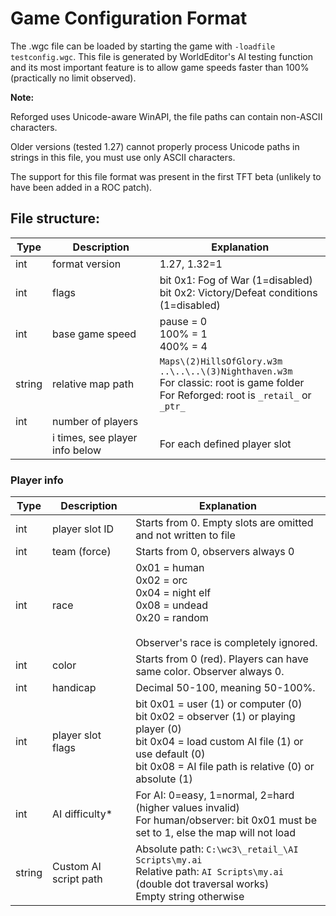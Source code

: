 # Game Configuration Format

The .wgc file can be loaded by starting the game with `-loadfile testconfig.wgc`. This file is generated by WorldEditor's AI testing function and its most important feature is to allow game speeds faster than 100% (practically no limit observed).

**Note:**

Reforged uses Unicode-aware WinAPI, the file paths can contain non-ASCII characters.

Older versions (tested 1.27) cannot properly process Unicode paths in strings in this file, you must use only ASCII characters.

The support for this file format was present in the first TFT beta (unlikely to have been added in a ROC patch).

## File structure:

| Type   | Description                    | Explanation                                                                                                                                   |
|--------|--------------------------------|-----------------------------------------------------------------------------------------------------------------------------------------------|
| int    | format version                 | 1.27, 1.32=1                                                                                                                                  |
| int    | flags                          | bit 0x1: Fog of War (1=disabled)<br>bit 0x2: Victory/Defeat conditions (1=disabled)                                                           |
| int    | base game speed                | pause = 0<br>100% = 1<br>400% = 4                                                                                                             |
| string | relative map path              | `Maps\(2)HillsOfGlory.w3m`<br>`..\..\..\(3)Nighthaven.w3m`<br>For classic: root is game folder<br>For Reforged: root is `_retail_` or `_ptr_` |
| int    | number of players              |                                                                                                                                               |
|        | i times, see player info below | For each defined player slot                                                                                                                  |


### Player info

| Type   | Description           | Explanation                                                                                                                                                                                              |
|--------|-----------------------|----------------------------------------------------------------------------------------------------------------------------------------------------------------------------------------------------------|
| int    | player slot ID        | Starts from 0. Empty slots are omitted and not written to file                                                                                                                                           |
| int    | team (force)          | Starts from 0, observers always 0                                                                                                                                                                        |
| int    | race                  | 0x01 = human<br>0x02 = orc<br>0x04 = night elf<br>0x08 = undead<br>0x20 = random<br><br>Observer's race is completely ignored.                                                                           |
| int    | color                 | Starts from 0 (red). Players can have same color. Observer always 0.                                                                                                                                     |
| int    | handicap              | Decimal 50-100, meaning 50-100%.                                                                                                                                                                         |
| int    | player slot flags     | bit 0x01 = user (1) or computer (0)<br>bit 0x02 = observer (1) or playing player (0)<br>bit 0x04 = load custom AI file (1) or use default (0)<br>bit 0x08 = AI file path is relative (0) or absolute (1) |
| int    | AI difficulty*        | For AI: 0=easy, 1=normal, 2=hard (higher values invalid)<br>For human/observer: bit 0x01 must be set to 1, else the map will not load                                                                    |
| string | Custom AI script path | Absolute path: `C:\wc3\_retail_\AI Scripts\my.ai`<br>Relative path: `AI Scripts\my.ai` (double dot traversal works)<br>Empty string otherwise                                                            |
